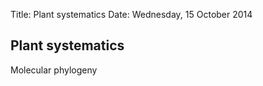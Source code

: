 Title: Plant systematics
Date: Wednesday, 15 October 2014

Plant systematics
-----------------

Molecular phylogeny
